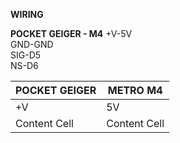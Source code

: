 **WIRING**

**POCKET GEIGER - M4**
+V-5V<br />
GND-GND<br />
SIG-D5<br />
NS-D6

| **POCKET GEIGER**  | **METRO M4** |
| ------------- | ------------- |
| +V  | 5V  |
| Content Cell  | Content Cell  |
